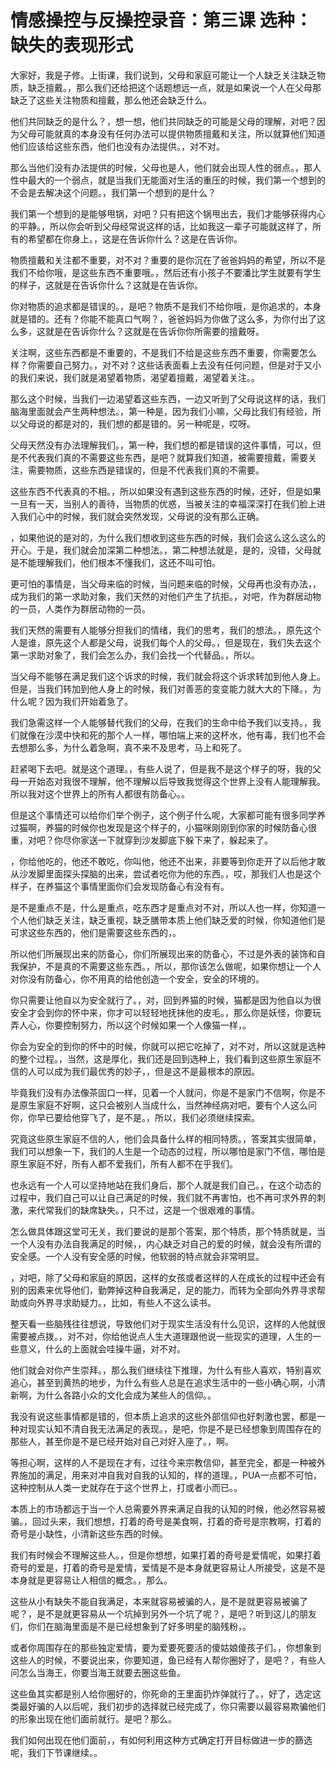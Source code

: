 # 情感操控与反操控录音：第三课 选种：缺失的表现形式

大家好，我是子修。上街课，我们说到，父母和家庭可能让一个人缺乏关注缺乏物质，缺乏擅戴。，那么我们还给把这个话题想远一点，就是如果说一个人在父母那缺乏了这些关注物质和擅戴，那么他还会缺乏什么。

他们共同缺乏的是什么？，想一想，他们共同缺乏的可能是父母的理解，对吧？因为父母可能就真的本身没有任何办法可以提供物质擅戴和关注，所以就算他们知道他们应该给这些东西，他们也没有办法提供。，对不对。

那么当他们没有办法提供的时候，父母也是人，他们就会出现人性的弱点。，那人性中最大的一个弱点，就是当我们无能面对生活的重压的时候，我们第一个想到的不会是去解决这个问题。，我们第一个想到的是什么？

我们第一个想到的是能够甩锅，对吧？只有把这个锅甩出去，我们才能够获得内心的平静。，所以你会听到父母经常说这样的话，比如我这一辈子可能就这样了，所有的希望都在你身上。，这是在告诉你什么？这是在告诉你。

物质擅戴和关注都不重要，对不对？重要的是你沉在了爸爸妈妈的希望，所以不是我们不给你哦，是这些东西不重要哦。，然后还有小孩子不要潘比学生就要有学生的样子，这就是在告诉你什么？这就是在告诉你。

你对物质的追求都是错误的。，是吧？物质不是我们不给你哦，是你追求的，本身就是错的。还有？你能不能真口气啊？，爸爸妈妈为你做了这么多，为你付出了这么多，这就是在告诉你什么？这就是在告诉你你所需要的擅戴呀。

关注啊，这些东西都是不重要的，不是我们不给是这些东西不重要，你需要怎么样？你需要自己努力。，对不对？这些话表面看上去没有任何问题，但是对于又小的我们来说，我们就是渴望着物质，渴望着擅戴，渴望着关注。。

那么这个时候，当我们一边渴望着这些东西，一边又听到了父母说这样的话，我们脑海里面就会产生两种想法。，第一种是，因为我们小嘛，父母比我们有经验，所以父母说的都是对的，我们想的都是错的。另一种呢是，哎呀。

父母天然没有办法理解我们。，第一种，我们想的都是错误的这件事情，可以，但是不代表我们真的不需要这些东西，是吧？就算我们知道，被需要擅戴，需要关注，需要物质，这些东西是错误的，但是不代表我们真的不需要。

这些东西不代表真的不相。，所以如果没有遇到这些东西的时候，还好，但是如果一旦有一天，当别人的善待，当物质的优惑，当被关注的幸福深深打在我们脸上进入我们心中的时候，我们就会突然发现，父母说的没有那么正确。

，如果他说的是对的，为什么我们想收到这些东西的时候，我们会这么这么这么的开心。于是，我们就会加深第二种想法。，第二种想法就是，是的，没错，父母就是不能理解我们，他们根本不懂我们，这还不叫可怕。

更可怕的事情是，当父母来临的时候，当问题来临的时候，父母再也没有办法，，成为我们的第一求助对象，我们天然的对他们产生了抗拒。，对吧，作为群居动物的一员，人类作为群居动物的一员。

我们天然的需要有人能够分担我们的情绪，我们的思考，我们的想法。，原先这个人是谁，原先这个人都是父母，说我们每个人的父母。，但是现在，我们失去这个第一求助对象了，我们会怎么办，我们会找一个代替品。，所以。

当父母不能够在满足我们这个诉求的时候，我们就会将这个诉求转加到他人身上。但是，当我们转加到他人身上的时候，我们对善恶的变变能力就大大的下降。，为什么呢？因为我们开始着急了。

我们急需这样一个人能够替代我们的父母，在我们的生命中给予我们以支持。，我们就像在沙漠中快和死的那个人一样，哪怕端上来的这杯水，他有毒，我们也不会去想那么多，为什么着急啊，真不来不及思考，马上和死了。

赶紧喝下去吧。就是这个道理。，有些人说了，但是我不是这个样子的呀，我的父母一开始态对我很不理解，他不理解以后导致我觉得这个世界上没有人能理解我。所以我对这个世界上的所有人都很有防备心。。

但是这个事情还可以给你们举个例子，这个例子什么呢，大家都可能有很多同学养过猫啊，养猫的时候你也发现是这个样子的，小猫咪刚刚到你家的时候防备心很重，对吧？你尽你家送一下就穿到沙发脚底下躲下来了，躲起来了。

，你给他吃的，他还不敢吃，你叫他，他还不出来，非要等到你走开了以后他才敢从沙发脚里面探头探脑的出来，尝试者吃你为他的东西。，哎，那我们人也是这个样子，在养猫这个事情里面你们会发现防备心有没有有。

是不是重点不是，什么是重点，吃东西才是重点对不对，所以人也一样，你知道一个人他们缺乏关注，缺乏重视，缺乏膳带本质上他们缺乏爱的时候，你知道他们是可求这些东西的，他们是需要这些东西的，。

所以他们所展现出来的防备心，你们所展现出来的防备心，不过是外表的装饰和自我保护，不是真的不需要这些东西。，所以，那你该怎么做呢，如果你想让一个人对你没有防备心，你不用真的给他创造一个安全，安全的环境的。

你只需要让他自以为安全就行了。，对，回到养猫的时候，猫都是因为他自以为很安全才会到你的怀中来，你才可以轻轻地抚抹他的皮毛。，那么你是妖怪，你要玩弄人心，你要控制努力，所以这个时候如果一个人像猫一样，。

你会为安全的到你的怀中的时候，你就可以把它吃掉了，对不对，所以这就是选种的整个过程。，当然，这是厚化，我们还是回到选种上，我们看到这些原生家庭不信的人可以成为我们最优秀的妙子，，但是这不是最根本的原因。

毕竟我们没有办法像茶固口一样，见着一个人就问，你是不是家门不信啊，你是不是原生家庭不好啊，这只会被别人当成什么，当然神经病对吧，要有个人这么问你，你早已要给他穿飞了，是不是。，所以，我们必须继续探索。

究竟这些原生家庭不信的人，他们会具备什么样的相同特质。，答案其实很简单，我们可以想象一下，我们的人生是一个动态的过程，所以哪怕是家门不信，哪怕是原生家庭不好，所有人都不爱我们，所有人都不在乎我们。

也永远有一个人可以坚持地站在我们身后，那个人就是我们自己。，在这个动态的过程中，我们自己可以让自己满足的时候，我们就不再害怕，也不再可求外界的刺激，来代常我们的缺席缺失。，只不过，这是一个很艰难的事情。

怎么做具体跟这堂可无关，我们要说的是那个答案，那个特质，那个特质就是，当一个人没有办法自我满足的时候，，内心缺乏对自己的爱的时候，就会没有所谓的安全感。一个人没有安全感的时候，他软弱的特点就会非常明显。

，对吧，除了父母和家庭的原因，这样的女孩或者这样的人在成长的过程中还会有别的因素来优导他们，勤弊掉这种自我满足，足的能力，而转为全部向外界寻求帮助或向外界寻求助疑力。，比如，有些人不这么读书。

整天看一些脑残往往想说，导致他们对于现实生活没有什么见识，这样的人他就很需要被点拨。，对不对，你给他说点人生大道理跟他说一些现实的道理，人生的一些意义，什么的上面就会哇操牛逼，对不对。

他们就会对你产生崇拜。，那么我们继续往下推理，为什么有些人喜欢，特别喜欢追心，甚至到黄热的地步，为什么有些人总是在追求生活中的一些小确心啊，小清新啊，为什么各路小众的文化会成为某些人的信仰。。

我没有说这些事情都是错的，但本质上追求的这些外部信仰也好刺激也罢，都是一种对现实认知不清自我无法满足的表现。，是吧，你是不是已经想象到周围存在的那些人，甚至你是不是已经开始对自己对好入座了。，啊。

等担心啊，这样的人不是现在才有，过往今来宗教信仰，甚至完全，都是一种被外界施加的满足，用来对冲自我对自我的认知的，样的道理。，PUA一点都不可怕，这种控制从人类一史就存在于这个世界上，打或者小而已。。

本质上的市场都远于当一个人总需要外界来满足自我的认知的时候，他必然容易被骗。，回过头来，我们想想，打着的奇号是美食啊，打着的奇号是宗教啊，打着的奇号是小缺性，小清新这些东西的时候。

我们有时候会不理解这些人。，但是你想想，如果打着的奇号是爱情呢，如果打着奇号的爱是，打着的奇号是爱情，爱情是不是本身就更容易让人所接受，这是不是本身就是更容易让人相信的概念。，那么。

这些从小有缺失不能自我满足，本来就容易被骗的人，是不是就更容易被骗了呢？，是不是就更容易从一个坑掉到另外一个坑了呢？，是吧？听到这儿的朋友们，你们在脑海里面是不是已经想象到了好多明星的脑残粉，。

或者你周围存在的那些独定爱情，要为爱要死要活的傻姑娘傻孩子们。，你想象到这些人的时候，不要说出来，你要知道，鱼已经有人帮你圈好了，是吧？，有些人问怎么当海王，你要当海王就要去圈这些鱼。

这些鱼其实都是别人给你圈好的，你死命的王里面扔炸弹就行了。，好了，选定这类最好骗的人以后呢，我们初步的选择就已经完成了，你只需要以最容易欺骗他们的形象出现在他们面前就行。是吧？那么。

我们如何出现在他们面前，，有如何利用这种方式确定打开目标做进一步的篩选呢，我们下节课继续。。